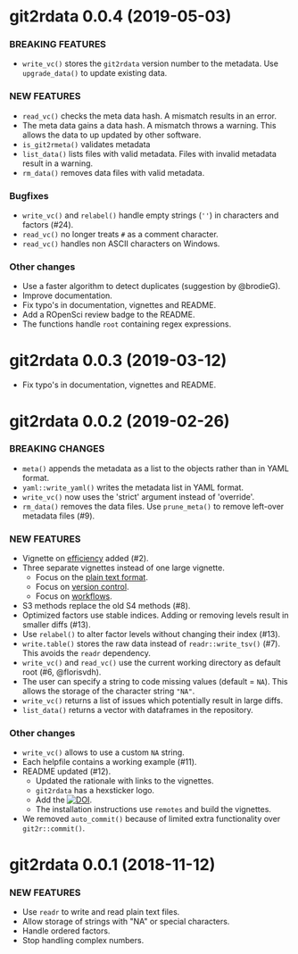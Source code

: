 git2rdata 0.0.4 (2019-05-03)
============================

### BREAKING FEATURES

  * `write_vc()` stores the `git2rdata` version number to the metadata. Use `upgrade_data()` to update existing data.

### NEW FEATURES

  * `read_vc()` checks the meta data hash. A mismatch results in an error.
  * The meta data gains a data hash. A mismatch throws a warning. This allows the data to up updated by other software.
  * `is_git2rmeta()` validates metadata
  * `list_data()` lists files with valid metadata. Files with invalid metadata result in a warning.
  * `rm_data()` removes data files with valid metadata.
  
### Bugfixes

  * `write_vc()` and `relabel()` handle empty strings (`''`) in characters and factors (#24).
  * `read_vc()` no longer treats `#` as a comment character.
  * `read_vc()` handles non ASCII characters on Windows.

### Other changes
  
  * Use a faster algorithm to detect duplicates (suggestion by @brodieG). 
  * Improve documentation.
  * Fix typo's in documentation, vignettes and README.
  * Add a ROpenSci review badge to the README.
  * The functions handle `root` containing regex expressions.

git2rdata 0.0.3 (2019-03-12)
============================

  * Fix typo's in documentation, vignettes and README.

git2rdata 0.0.2 (2019-02-26)
============================

### BREAKING CHANGES

  * `meta()` appends the metadata as a list to the objects rather than in YAML format.
  * `yaml::write_yaml()` writes the metadata list in YAML format.
  * `write_vc()` now uses the 'strict' argument instead of 'override'.
  * `rm_data()` removes the data files. Use `prune_meta()` to remove left-over metadata files (#9).

### NEW FEATURES

  * Vignette on [efficiency](../articles/efficiency.html) added (#2).
  * Three separate vignettes instead of one large vignette.
      * Focus on the [plain text format](../arsticles/plain_text.html).
      * Focus on [version control](../articles/version_control.html).
      * Focus on [workflows](../articles/workflow.html).
  * S3 methods replace the old S4 methods (#8).
  * Optimized factors use stable indices. Adding or removing levels result in smaller diffs (#13).
  * Use `relabel()` to alter factor levels without changing their index (#13).
  * `write.table()` stores the raw data instead of `readr::write_tsv()` (#7). This avoids the `readr` dependency.
  * `write_vc()` and `read_vc()` use the current working directory as default root (#6, @florisvdh).
  * The user can specify a string to code missing values (default = `NA`). This allows the storage of the character string `"NA"`.
  * `write_vc()` returns a list of issues which potentially result in large diffs.
  * `list_data()` returns a vector with dataframes in the repository.

### Other changes

  * `write_vc()` allows to use a custom `NA` string.
  * Each helpfile contains a working example (#11).
  * README updated (#12).
      * Updated the rationale with links to the vignettes.
      * `git2rdata` has a hexsticker logo.
      * Add the [![DOI](https://zenodo.org/badge/147685405.svg)](https://zenodo.org/badge/latestdoi/147685405).
      * The installation instructions use `remotes` and build the vignettes.
  * We removed `auto_commit()` because of limited extra functionality over `git2r::commit()`.

git2rdata 0.0.1 (2018-11-12)
============================

### NEW FEATURES

  * Use `readr` to write and read plain text files.
  * Allow storage of strings with "NA" or special characters.
  * Handle ordered factors.
  * Stop handling complex numbers.
